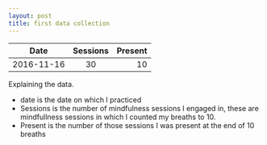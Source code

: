 ```yaml
---
layout: post
title: first data collection
---
```


| Date          | Sessions           | Present  |
| ------------- |:-------------:| -----:|
| 2016-11-16   |30             | 10     |


Explaining the data.

 * date is the date on which I practiced
 * Sessions is the number of mindfulness sessions I engaged in, these are mindfullness sessions in which I counted my breaths to 10.
 * Present is the number of those sessions I was present at the end of 10 breaths 
